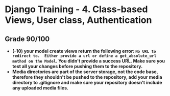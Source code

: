 # Django Training - 4. Class-based Views, User class, Authentication

## Grade 90/100



* **(-10) your model create views return the following error: `No URL to redirect to.  Either provide a url or define a get_absolute_url method on the Model`. You didn't provide a success URL. Make sure you test all your changes before pushing them to the repository.**
* **Media directories are part of the server storage, not the code base, therefore they shouldn't be pushed to the repository, add your media directory to .gitignore and make sure your repository doesn't include any uploaded media files.**



